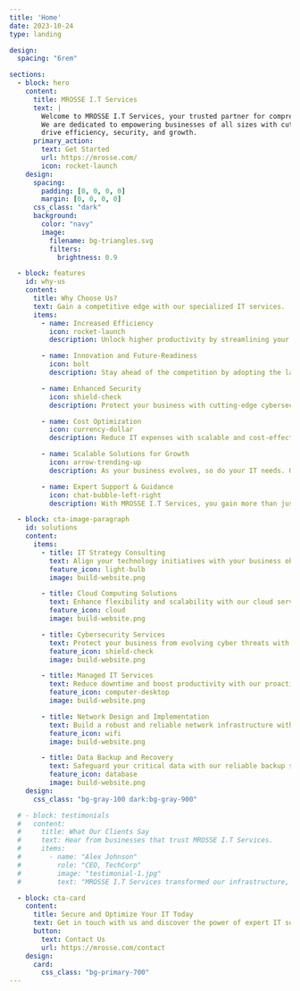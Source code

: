 ```yaml
---
title: 'Home'
date: 2023-10-24
type: landing

design:
  spacing: "6rem"

sections:
  - block: hero
    content:
      title: MROSSE I.T Services
      text: |
        Welcome to MROSSE I.T Services, your trusted partner for comprehensive and innovative IT solutions. 
        We are dedicated to empowering businesses of all sizes with cutting-edge technology services that 
        drive efficiency, security, and growth.
      primary_action:
        text: Get Started
        url: https://mrosse.com/
        icon: rocket-launch
    design:
      spacing:
        padding: [0, 0, 0, 0]
        margin: [0, 0, 0, 0]
      css_class: "dark"
      background:
        color: "navy"
        image:
          filename: bg-triangles.svg
          filters:
            brightness: 0.9

  - block: features
    id: why-us
    content:
      title: Why Choose Us?
      text: Gain a competitive edge with our specialized IT services.
      items:
        - name: Increased Efficiency
          icon: rocket-launch
          description: Unlock higher productivity by streamlining your operations with our optimized IT solutions. We reduce downtime and ensure smoother workflows, so your team can focus on what matters most.

        - name: Innovation and Future-Readiness
          icon: bolt
          description: Stay ahead of the competition by adopting the latest technologies and innovative IT practices. Our solutions are designed to prepare your business for the future, ensuring long-term success and adaptability in an ever-changing digital landscape.

        - name: Enhanced Security
          icon: shield-check
          description: Protect your business with cutting-edge cybersecurity solutions, preventing data breaches and cyber threats.

        - name: Cost Optimization
          icon: currency-dollar
          description: Reduce IT expenses with scalable and cost-effective solutions tailored to your business needs.

        - name: Scalable Solutions for Growth
          icon: arrow-trending-up
          description: As your business evolves, so do your IT needs. Our flexible services grow with you, offering solutions that can be easily adapted to future demands, keeping you ahead of the curve.

        - name: Expert Support & Guidance
          icon: chat-bubble-left-right
          description: With MROSSE I.T Services, you gain more than just a service provider. Our experts collaborate with you to understand your unique challenges, delivering IT strategies and solutions that align perfectly with your business goals.

  - block: cta-image-paragraph
    id: solutions
    content:
      items:
        - title: IT Strategy Consulting
          text: Align your technology initiatives with your business objectives through our expert consulting services. We collaborate with you to develop a strategic IT roadmap tailored to your unique needs.
          feature_icon: light-bulb
          image: build-website.png

        - title: Cloud Computing Solutions
          text: Enhance flexibility and scalability with our cloud services. From seamless migration to efficient deployment and ongoing management, we ensure your transition to the cloud is smooth and beneficial.
          feature_icon: cloud
          image: build-website.png

        - title: Cybersecurity Services
          text: Protect your business from evolving cyber threats with our comprehensive security assessments, vulnerability testing, and risk management strategies. Your data's integrity and confidentiality are our top priorities.
          feature_icon: shield-check
          image: build-website.png

        - title: Managed IT Services
          text: Reduce downtime and boost productivity with our proactive managed services. We offer continuous network monitoring, responsive help desk support, and regular server maintenance to keep your operations running smoothly.
          feature_icon: computer-desktop
          image: build-website.png

        - title: Network Design and Implementation
          text: Build a robust and reliable network infrastructure with our design and implementation services. We ensure optimal performance and connectivity tailored to your business requirements.
          feature_icon: wifi
          image: build-website.png

        - title: Data Backup and Recovery
          text: Safeguard your critical data with our reliable backup solutions and swift recovery services, ensuring business continuity even in the face of unexpected events.
          feature_icon: database
          image: build-website.png
    design:
      css_class: "bg-gray-100 dark:bg-gray-900"

  # - block: testimonials
  #   content:
  #     title: What Our Clients Say
  #     text: Hear from businesses that trust MROSSE I.T Services.
  #     items:
  #       - name: "Alex Johnson"
  #         role: "CEO, TechCorp"
  #         image: "testimonial-1.jpg"
  #         text: "MROSSE I.T Services transformed our infrastructure, enhancing security and efficiency. Highly recommended!"

  - block: cta-card
    content:
      title: Secure and Optimize Your IT Today
      text: Get in touch with us and discover the power of expert IT solutions.
      button:
        text: Contact Us
        url: https://mrosse.com/contact
    design:
      card:
        css_class: "bg-primary-700"
---
```

